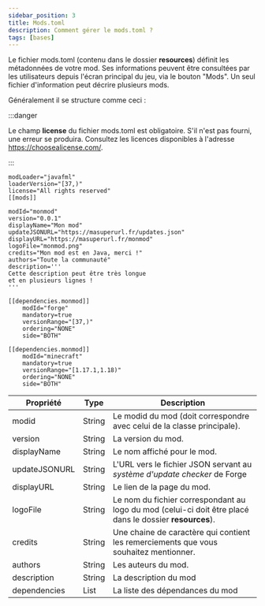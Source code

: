```yaml
---
sidebar_position: 3
title: Mods.toml
description: Comment gérer le mods.toml ?
tags: [bases]
---
```


Le fichier mods.toml (contenu dans le dossier **resources**) définit les métadonnées de votre mod. Ses informations peuvent être consultées par les utilisateurs depuis l'écran principal du jeu, via le bouton "Mods". Un seul fichier d'information peut décrire plusieurs mods.

Généralement il se structure comme ceci :

:::danger

Le champ **license** du fichier mods.toml est obligatoire. S'il n'est pas fourni, une erreur se produira. Consultez les licences disponibles à l'adresse https://choosealicense.com/.

:::
```
modLoader="javafml"
loaderVersion="[37,)"
license="All rights reserved"
[[mods]]

modId="monmod"
version="0.0.1"
displayName="Mon mod"
updateJSONURL="https://masuperurl.fr/updates.json"
displayURL="https://masuperurl.fr/monmod"
logoFile="monmod.png"
credits="Mon mod est en Java, merci !"
authors="Toute la communauté"
description='''
Cette description peut être très longue
et en plusieurs lignes !
'''

[[dependencies.monmod]]
    modId="forge"
    mandatory=true
    versionRange="[37,)"
    ordering="NONE"
    side="BOTH"

[[dependencies.monmod]]
    modId="minecraft"
    mandatory=true
    versionRange="[1.17.1,1.18)"
    ordering="NONE"
    side="BOTH"
```

| Propriété | Type | Description |
|-----|-----|-----|
| modid | String | Le modid du mod (doit correspondre avec celui de la classe principale). |
| version | String | La version du mod. |
| displayName | String | Le nom affiché pour le mod. |
| updateJSONURL | String | L'URL vers le fichier JSON servant au _système d'update checker_ de Forge |
| displayURL | String | Le lien de la page du mod. |
| logoFile | String | Le nom du fichier correspondant au logo du mod (celui-ci doit être placé dans le dossier **resources**). |
| credits | String | Une chaine de caractère qui contient les remerciements que vous souhaitez mentionner. |
| authors | String | Les auteurs du mod. |
| description | String | La description du mod |
| dependencies | List | La liste des dépendances du mod |